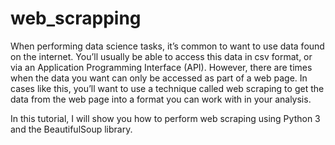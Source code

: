 # web_scrapping

When performing data science tasks, it’s common to want to use data found on the internet. You’ll usually be able to access this data in csv format, or via an Application Programming Interface (API). However, there are times when the data you want can only be accessed as part of a web page. In cases like this, you’ll want to use a technique called web scraping to get the data from the web page into a format you can work with in your analysis.

In this tutorial, I will show you how to perform web scraping using Python 3 and the BeautifulSoup library.
